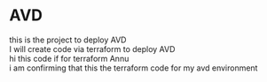 # AVD
this is the project to deploy AVD
<br>
I will create code via terraform to deploy AVD
<br>
hi this code if for terraform Annu
<br>
i am confirming that this the terraform code for my avd environment
